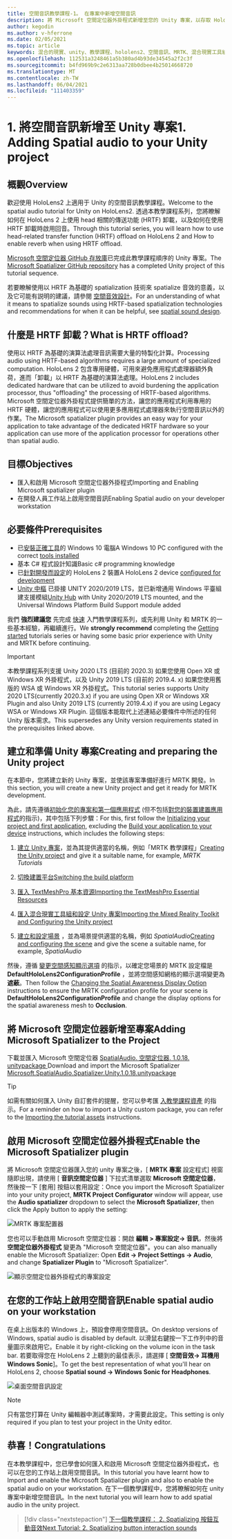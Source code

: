 ```yaml
---
title: 空間音訊教學課程-1。 在專案中新增空間音訊
description: 將 Microsoft 空間定位器外掛程式新增至您的 Unity 專案，以存取 HoloLens 2 HRTF 硬體卸載。
author: kegodin
ms.author: v-hferrone
ms.date: 02/05/2021
ms.topic: article
keywords: 混合的現實、unity、教學課程、hololens2、空間音訊、MRTK、混合現實工具組、UWP、Windows 10、HRTF、前端相關的傳送功能、回音、Microsoft 空間定位器
ms.openlocfilehash: 112531a3248461a5b380ad4b93de34545a2f2c3f
ms.sourcegitcommit: b4fd969b9c2e6313aa728b0dbee4b25014668720
ms.translationtype: MT
ms.contentlocale: zh-TW
ms.lasthandoff: 06/04/2021
ms.locfileid: "111403359"
---
```

# <a name="1-adding-spatial-audio-to-your-unity-project"></a><span data-ttu-id="4b851-105">1. 將空間音訊新增至 Unity 專案</span><span class="sxs-lookup"><span data-stu-id="4b851-105">1. Adding Spatial audio to your Unity project</span></span>

## <a name="overview"></a><span data-ttu-id="4b851-106">概觀</span><span class="sxs-lookup"><span data-stu-id="4b851-106">Overview</span></span>

<span data-ttu-id="4b851-107">歡迎使用 HoloLens2 上適用于 Unity 的空間音訊教學課程。</span><span class="sxs-lookup"><span data-stu-id="4b851-107">Welcome to the spatial audio tutorial for Unity on HoloLens2.</span></span> <span data-ttu-id="4b851-108">透過本教學課程系列，您將瞭解如何在 HoloLens 2 上使用 head 相關的傳送功能 (HRTF) 卸載，以及如何在使用 HRTF 卸載時啟用回音。</span><span class="sxs-lookup"><span data-stu-id="4b851-108">Through this tutorial series, you will learn how to use head-related transfer function (HRTF) offload on HoloLens 2 and How to enable reverb when using HRTF offload.</span></span>

<span data-ttu-id="4b851-109">[Microsoft 空間定位器 GitHub 存放庫](https://github.com/microsoft/spatialaudio-unity)已完成此教學課程順序的 Unity 專案。</span><span class="sxs-lookup"><span data-stu-id="4b851-109">The [Microsoft Spatializer GitHub repository](https://github.com/microsoft/spatialaudio-unity) has a completed Unity project of this tutorial sequence.</span></span>

<span data-ttu-id="4b851-110">若要瞭解使用以 HRTF 為基礎的 spatialization 技術來 spatialize 音效的意義，以及它可能有説明的建議，請參閱 [空間音效設計](/windows/mixed-reality/spatial-sound-design)。</span><span class="sxs-lookup"><span data-stu-id="4b851-110">For an understanding of what it means to spatialize sounds using HRTF-based spatialization technologies and recommendations for when it can be helpful, see [spatial sound design](/windows/mixed-reality/spatial-sound-design).</span></span>

## <a name="what-is-hrtf-offload"></a><span data-ttu-id="4b851-111">什麼是 HRTF 卸載？</span><span class="sxs-lookup"><span data-stu-id="4b851-111">What is HRTF offload?</span></span>

<span data-ttu-id="4b851-112">使用以 HRTF 為基礎的演算法處理音訊需要大量的特製化計算。</span><span class="sxs-lookup"><span data-stu-id="4b851-112">Processing audio using HRTF-based algorithms requires a large amount of specialized computation.</span></span> <span data-ttu-id="4b851-113">HoloLens 2 包含專用硬體，可用來避免應用程式處理器額外負荷，進而「卸載」以 HRTF 為基礎的演算法處理。</span><span class="sxs-lookup"><span data-stu-id="4b851-113">HoloLens 2 includes dedicated hardware that can be utilized to avoid burdening the application processor, thus "offloading" the processing of HRTF-based algorithms.</span></span>  <span data-ttu-id="4b851-114">Microsoft 空間定位器外掛程式提供簡單的方法，讓您的應用程式利用專用的 HRTF 硬體，讓您的應用程式可以使用更多應用程式處理器來執行空間音訊以外的作業。</span><span class="sxs-lookup"><span data-stu-id="4b851-114">The Microsoft spatializer plugin provides an easy way for your application to take advantage of the dedicated HRTF hardware so your application can use more of the application processor for operations other than spatial audio.</span></span>

## <a name="objectives"></a><span data-ttu-id="4b851-115">目標</span><span class="sxs-lookup"><span data-stu-id="4b851-115">Objectives</span></span>

* <span data-ttu-id="4b851-116">匯入和啟用 Microsoft 空間定位器外掛程式</span><span class="sxs-lookup"><span data-stu-id="4b851-116">Importing and Enabling Microsoft spatializer plugin</span></span>
* <span data-ttu-id="4b851-117">在開發人員工作站上啟用空間音訊</span><span class="sxs-lookup"><span data-stu-id="4b851-117">Enabling Spatial audio on your developer workstation</span></span>

## <a name="prerequisites"></a><span data-ttu-id="4b851-118">必要條件</span><span class="sxs-lookup"><span data-stu-id="4b851-118">Prerequisites</span></span>

* <span data-ttu-id="4b851-119">已[安裝正確工具](../../install-the-tools.md)的 Windows 10 電腦</span><span class="sxs-lookup"><span data-stu-id="4b851-119">A Windows 10 PC configured with the correct [tools installed](../../install-the-tools.md)</span></span>
* <span data-ttu-id="4b851-120">基本 C# 程式設計知識</span><span class="sxs-lookup"><span data-stu-id="4b851-120">Basic c# programming knowledge</span></span>
* <span data-ttu-id="4b851-121">已[針對開發而設定](../../platform-capabilities-and-apis/using-visual-studio.md#enabling-developer-mode)的 HoloLens 2 裝置</span><span class="sxs-lookup"><span data-stu-id="4b851-121">A HoloLens 2 device [configured for development](../../platform-capabilities-and-apis/using-visual-studio.md#enabling-developer-mode)</span></span>
* <span data-ttu-id="4b851-122"><a href="https://docs.unity3d.com/Manual/GettingStartedInstallingHub.html" target="_blank">Unity 中樞</a> 已掛接 UNITY 2020/2019 LTS，並已新增通用 Windows 平臺組建支援模組</span><span class="sxs-lookup"><span data-stu-id="4b851-122"><a href="https://docs.unity3d.com/Manual/GettingStartedInstallingHub.html" target="_blank">Unity Hub</a> with Unity 2020/2019 LTS mounted, and the Universal Windows Platform Build Support module added</span></span>

<span data-ttu-id="4b851-123">我們 **強烈建議您** 先完成 [快速](mr-learning-base-01.md) 入門教學課程系列，或先利用 Unity 和 MRTK 的一些基本經驗，再繼續進行。</span><span class="sxs-lookup"><span data-stu-id="4b851-123">We **strongly recommend** completing the [Getting started](mr-learning-base-01.md) tutorials series or having some basic prior experience with Unity and MRTK before continuing.</span></span>

> [!Important]
> <span data-ttu-id="4b851-124">本教學課程系列支援 Unity 2020 LTS (目前的 2020.3) 如果您使用 Open XR 或 Windows XR 外掛程式，以及 Unity 2019 LTS (目前的 2019.4. x) 如果您使用舊版的 WSA 或 Windows XR 外掛程式。</span><span class="sxs-lookup"><span data-stu-id="4b851-124">This tutorial series supports Unity 2020 LTS(currently 2020.3.x) if you are using Open XR or Windows XR Plugin and also Unity 2019 LTS (currently 2019.4.x) if you are using Legacy WSA or Windows XR Plugin.</span></span> <span data-ttu-id="4b851-125">這個版本能取代上述連結必要條件中所述的任何 Unity 版本需求。</span><span class="sxs-lookup"><span data-stu-id="4b851-125">This supersedes any Unity version requirements stated in the prerequisites linked above.</span></span>

## <a name="creating-and-preparing-the-unity-project"></a><span data-ttu-id="4b851-126">建立和準備 Unity 專案</span><span class="sxs-lookup"><span data-stu-id="4b851-126">Creating and preparing the Unity project</span></span>

<span data-ttu-id="4b851-127">在本節中，您將建立新的 Unity 專案，並使該專案準備好進行 MRTK 開發。</span><span class="sxs-lookup"><span data-stu-id="4b851-127">In this section, you will create a new Unity project and get it ready for MRTK development.</span></span>

<span data-ttu-id="4b851-128">為此，請先遵循[初始化您的專案和第一個應用程式](mr-learning-base-02.md) (但不包括[對您的裝置建置應用程式](mr-learning-base-02.md#building-your-application-to-your-hololens-2)的指示)，其中包括下列步驟：</span><span class="sxs-lookup"><span data-stu-id="4b851-128">For this, first follow the [Initializing your project and first application](mr-learning-base-02.md), excluding the [Build your application to your device](mr-learning-base-02.md#building-your-application-to-your-hololens-2) instructions, which includes the following steps:</span></span>

1. <span data-ttu-id="4b851-129">[建立 Unity 專案](mr-learning-base-02.md#creating-the-unity-project)，並為其提供適當的名稱，例如「MRTK 教學課程」</span><span class="sxs-lookup"><span data-stu-id="4b851-129">[Creating the Unity project](mr-learning-base-02.md#creating-the-unity-project) and give it a suitable name, for example, *MRTK Tutorials*</span></span>

1. [<span data-ttu-id="4b851-130">切換建置平台</span><span class="sxs-lookup"><span data-stu-id="4b851-130">Switching the build platform</span></span>](mr-learning-base-02.md#configuring-the-unity-project)

1. [<span data-ttu-id="4b851-131">匯入 TextMeshPro 基本資源</span><span class="sxs-lookup"><span data-stu-id="4b851-131">Importing the TextMeshPro Essential Resources</span></span>](mr-learning-base-02.md#importing-the-textmeshpro-essential-resources)

1. [<span data-ttu-id="4b851-132">匯入混合現實工具組和設定 Unity 專案</span><span class="sxs-lookup"><span data-stu-id="4b851-132">Importing the Mixed Reality Toolkit and Configuring the Unity project</span></span>](mr-learning-base-02.md#importing-the-mixed-reality-toolkit-and-configuring-the-unity-project)

1. <span data-ttu-id="4b851-133">[建立和設定場景](mr-learning-base-02.md#creating-the-scene-and-configuring-mrtk) ，並為場景提供適當的名稱，例如 *SpatialAudio*</span><span class="sxs-lookup"><span data-stu-id="4b851-133">[Creating and configuring the scene](mr-learning-base-02.md#creating-the-scene-and-configuring-mrtk) and give the scene a suitable name, for example, *SpatialAudio*</span></span>

<span data-ttu-id="4b851-134">然後，遵循 [變更空間感知顯示選項](mr-learning-base-03.md#changing-the-spatial-awareness-display-option) 的指示，以確定您場景的 MRTK 設定檔是 **DefaultHoloLens2ConfigurationProfile** ，並將空間感知網格的顯示選項變更為 **遮蔽**。</span><span class="sxs-lookup"><span data-stu-id="4b851-134">Then follow the [Changing the Spatial Awareness Display Option](mr-learning-base-03.md#changing-the-spatial-awareness-display-option) instructions to ensure the MRTK configuration profile for your scene is **DefaultHoloLens2ConfigurationProfile** and change the display options for the spatial awareness mesh to **Occlusion**.</span></span>

## <a name="adding-microsoft-spatializer-to-the-project"></a><span data-ttu-id="4b851-135">將 Microsoft 空間定位器新增至專案</span><span class="sxs-lookup"><span data-stu-id="4b851-135">Adding Microsoft Spatializer to the Project</span></span>

<span data-ttu-id="4b851-136">下載並匯入 Microsoft 空間定位器  <a href="https://github.com/microsoft/spatialaudio-unity/releases/download/v1.0.18/Microsoft.SpatialAudio.Spatializer.Unity.1.0.18.unitypackage" target="_blank">SpatialAudio. 空間定位器. 1.0.18. unitypackage </a></span><span class="sxs-lookup"><span data-stu-id="4b851-136">Download and import the Microsoft Spatializer  <a href="https://github.com/microsoft/spatialaudio-unity/releases/download/v1.0.18/Microsoft.SpatialAudio.Spatializer.Unity.1.0.18.unitypackage" target="_blank">Microsoft.SpatialAudio.Spatializer.Unity.1.0.18.unitypackage </a></span></span>

>[!TIP]
> <span data-ttu-id="4b851-137">如需有關如何匯入 Unity 自訂套件的提醒，您可以參考匯 [入教學課程資產](mr-learning-base-02.md#importing-the-tutorial-assets) 的指示。</span><span class="sxs-lookup"><span data-stu-id="4b851-137">For a reminder on how to import a Unity custom package, you can refer to the [Importing the tutorial assets](mr-learning-base-02.md#importing-the-tutorial-assets) instructions.</span></span>

## <a name="enable-the-microsoft-spatializer-plugin"></a><span data-ttu-id="4b851-138">啟用 Microsoft 空間定位器外掛程式</span><span class="sxs-lookup"><span data-stu-id="4b851-138">Enable the Microsoft Spatializer plugin</span></span>

<span data-ttu-id="4b851-139">將 Microsoft 空間定位器匯入您的 unity 專案之後，[ **MRTK 專案** 設定程式] 視窗隨即出現，請使用 [ **音訊空間定位器** ] 下拉式清單選取 **Microsoft 空間定位器**，然後按一下 [套用] 按鈕以套用設定：</span><span class="sxs-lookup"><span data-stu-id="4b851-139">Once you import the Microsoft Spatializer into your unity project, **MRTK Project Configurator** window will appear, use the **Audio spatializer** dropdown to select the **Microsoft Spatializer**, then click the Apply button to apply the setting:</span></span>

![MRTK 專案配置器](images/spatial-audio/spatial-audio-01-section3-step1-1.PNG)

<span data-ttu-id="4b851-141">您也可以手動啟用 Microsoft 空間定位器：開啟 **編輯 > 專案設定-> 音訊**，然後將 **空間定位器外掛程式** 變更為 "Microsoft 空間定位器"。</span><span class="sxs-lookup"><span data-stu-id="4b851-141">you can also manually enable the Microsoft Spatializer: Open **Edit -> Project Settings -> Audio**, and change **Spatializer Plugin** to "Microsoft Spatializer".</span></span>

![顯示空間定位器外掛程式的專案設定](images/spatial-audio/spatial-audio-01-section3-step1-2.PNG)

## <a name="enable-spatial-audio-on-your-workstation"></a><span data-ttu-id="4b851-143">在您的工作站上啟用空間音訊</span><span class="sxs-lookup"><span data-stu-id="4b851-143">Enable spatial audio on your workstation</span></span>

<span data-ttu-id="4b851-144">在桌上出版本的 Windows 上，預設會停用空間音訊。</span><span class="sxs-lookup"><span data-stu-id="4b851-144">On desktop versions of Windows, spatial audio is disabled by default.</span></span> <span data-ttu-id="4b851-145">以滑鼠右鍵按一下工作列中的音量圖示來啟用它。</span><span class="sxs-lookup"><span data-stu-id="4b851-145">Enable it by right-clicking on the volume icon in the task bar.</span></span> <span data-ttu-id="4b851-146">若要取得您在 HoloLens 2 上聽到的最佳表示，請選擇 [ **空間音效-> 耳機用 Windows Sonic**]。</span><span class="sxs-lookup"><span data-stu-id="4b851-146">To get the best representation of what you'll hear on HoloLens 2, choose **Spatial sound -> Windows Sonic for Headphones**.</span></span>

![桌面空間音訊設定](images/spatial-audio/spatial-audio-01-section4-step1-1.PNG)

> [!NOTE]
> <span data-ttu-id="4b851-148">只有當您打算在 Unity 編輯器中測試專案時，才需要此設定。</span><span class="sxs-lookup"><span data-stu-id="4b851-148">This setting is only required if you plan to test your project in the Unity editor.</span></span>

## <a name="congratulations"></a><span data-ttu-id="4b851-149">恭喜！</span><span class="sxs-lookup"><span data-stu-id="4b851-149">Congratulations</span></span>

<span data-ttu-id="4b851-150">在本教學課程中，您已學會如何匯入和啟用 Microsoft 空間定位器外掛程式，也可以在您的工作站上啟用空間音訊。</span><span class="sxs-lookup"><span data-stu-id="4b851-150">In this tutorial you have learnt how to Import and enable the Microsoft Spatializer plugin and also to enable the spatial audio on your workstation.</span></span>
<span data-ttu-id="4b851-151">在下一個教學課程中，您將瞭解如何在 unity 專案中新增空間音訊。</span><span class="sxs-lookup"><span data-stu-id="4b851-151">In the next tutorial you will learn how to add spatial audio in the unity project.</span></span>

> [!div class="nextstepaction"]
> [<span data-ttu-id="4b851-152">下一個教學課程： 2. Spatializing 按鈕互動音效</span><span class="sxs-lookup"><span data-stu-id="4b851-152">Next Tutorial: 2. Spatializing button interaction sounds</span></span>](unity-spatial-audio-ch2.md)

